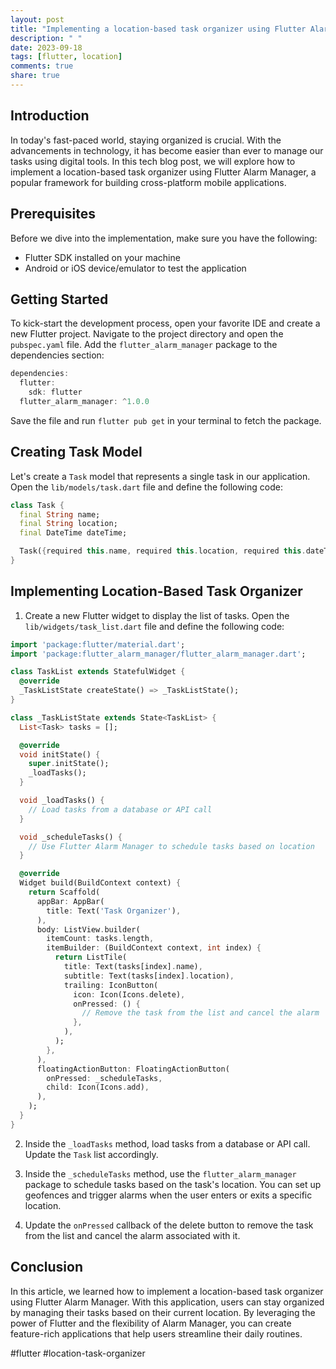 ```yaml
---
layout: post
title: "Implementing a location-based task organizer using Flutter Alarm Manager"
description: " "
date: 2023-09-18
tags: [flutter, location]
comments: true
share: true
---
```


## Introduction

In today's fast-paced world, staying organized is crucial. With the advancements in technology, it has become easier than ever to manage our tasks using digital tools. In this tech blog post, we will explore how to implement a location-based task organizer using Flutter Alarm Manager, a popular framework for building cross-platform mobile applications.

## Prerequisites

Before we dive into the implementation, make sure you have the following:

- Flutter SDK installed on your machine
- Android or iOS device/emulator to test the application

## Getting Started

To kick-start the development process, open your favorite IDE and create a new Flutter project. Navigate to the project directory and open the `pubspec.yaml` file. Add the `flutter_alarm_manager` package to the dependencies section:

```dart
dependencies:
  flutter:
    sdk: flutter
  flutter_alarm_manager: ^1.0.0
```

Save the file and run `flutter pub get` in your terminal to fetch the package.

## Creating Task Model

Let's create a `Task` model that represents a single task in our application. Open the `lib/models/task.dart` file and define the following code:

```dart
class Task {
  final String name;
  final String location;
  final DateTime dateTime;

  Task({required this.name, required this.location, required this.dateTime});
}
```

## Implementing Location-Based Task Organizer

1. Create a new Flutter widget to display the list of tasks. Open the `lib/widgets/task_list.dart` file and define the following code:

```dart
import 'package:flutter/material.dart';
import 'package:flutter_alarm_manager/flutter_alarm_manager.dart';

class TaskList extends StatefulWidget {
  @override
  _TaskListState createState() => _TaskListState();
}

class _TaskListState extends State<TaskList> {
  List<Task> tasks = [];

  @override
  void initState() {
    super.initState();
    _loadTasks();
  }

  void _loadTasks() {
    // Load tasks from a database or API call
  }

  void _scheduleTasks() {
    // Use Flutter Alarm Manager to schedule tasks based on location
  }

  @override
  Widget build(BuildContext context) {
    return Scaffold(
      appBar: AppBar(
        title: Text('Task Organizer'),
      ),
      body: ListView.builder(
        itemCount: tasks.length,
        itemBuilder: (BuildContext context, int index) {
          return ListTile(
            title: Text(tasks[index].name),
            subtitle: Text(tasks[index].location),
            trailing: IconButton(
              icon: Icon(Icons.delete),
              onPressed: () {
                // Remove the task from the list and cancel the alarm
              },
            ),
          );
        },
      ),
      floatingActionButton: FloatingActionButton(
        onPressed: _scheduleTasks,
        child: Icon(Icons.add),
      ),
    );
  }
}
```

2. Inside the `_loadTasks` method, load tasks from a database or API call. Update the `Task` list accordingly.

3. Inside the `_scheduleTasks` method, use the `flutter_alarm_manager` package to schedule tasks based on the task's location. You can set up geofences and trigger alarms when the user enters or exits a specific location.

4. Update the `onPressed` callback of the delete button to remove the task from the list and cancel the alarm associated with it.

## Conclusion

In this article, we learned how to implement a location-based task organizer using Flutter Alarm Manager. With this application, users can stay organized by managing their tasks based on their current location. By leveraging the power of Flutter and the flexibility of Alarm Manager, you can create feature-rich applications that help users streamline their daily routines.

#flutter #location-task-organizer